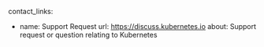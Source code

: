 contact_links:
- name: Support Request
  url: https://discuss.kubernetes.io
  about: Support request or question relating to Kubernetes
